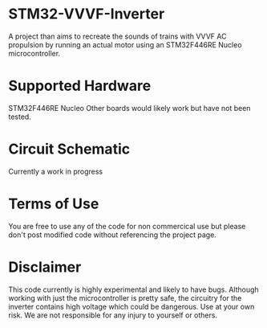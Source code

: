 # STM32-VVVF-Inverter
A project than aims to recreate the sounds of trains with VVVF AC propulsion by running an actual motor using an STM32F446RE Nucleo microcontroller.
# Supported Hardware
STM32F446RE Nucleo
Other boards would likely work but have not been tested.
# Circuit Schematic
Currently a work in progress
# Terms of Use
You are free to use any of the code for non commercical use but please don't post modified code without referencing the project page.
# Disclaimer
This code currently is highly experimental and likely to have bugs.
Although working with just the microcontroller is pretty safe, the circuitry for the inverter contains high voltage which could be dangerous. Use at your own risk.
We are not responsible for any injury to yourself or others.
